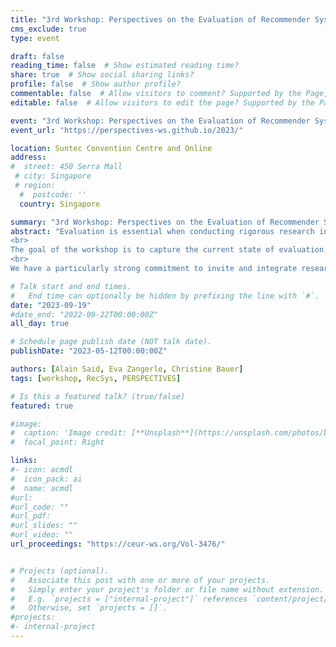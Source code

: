 ```yaml
---
title: "3rd Workshop: Perspectives on the Evaluation of Recommender Systems (PERSPECTIVES 2023)"
cms_exclude: true
type: event

draft: false
reading_time: false  # Show estimated reading time?
share: true  # Show social sharing links?
profile: false  # Show author profile?
commentable: false  # Allow visitors to comment? Supported by the Page, Post, and Docs content types.
editable: false  # Allow visitors to edit the page? Supported by the Page, Post, and Docs content types.

event: "3rd Workshop: Perspectives on the Evaluation of Recommender Systems (PERSPECTIVES 2023)"
event_url: "https://perspectives-ws.github.io/2023/"

location: Suntec Convention Centre and Online
address:
#  street: 450 Serra Mall
 # city: Singapore
 # region: 
  #  postcode: ''
  country: Singapore

summary: "3rd Workshop: Perspectives on the Evaluation of Recommender Systems (PERSPECTIVES 2023) at RecSys 2023."
abstract: "Evaluation is essential when conducting rigorous research in recommender systems (RS). It may span the evaluation of early ideas and approaches up to elaborate systems in operation; it may target a wide spectrum of different aspects being evaluated. Naturally, we do (and have to) take various perspectives on the evaluation of RS. Thereby, the term “perspective” may, for instance, refer to various purposes of a RS, the various stakeholders affected by a RS, or the potential risks that ought to be minimized. Further, we have to consider that various methodological approaches and experimental designs represent different perspectives on evaluation. The perspective on the evaluation of RS may also be substantially characterized by the available resources. The access to resources will likely be different for PhD students compared to established researchers in industry.
<br>
The goal of the workshop is to capture the current state of evaluation, and gauge whether there is, or should be, a different target that RS evaluation should strive for. The workshop will address the question: where should we go from here as a community? and aims at coming up with concrete steps for action.
<br>
We have a particularly strong commitment to invite and integrate researchers at the beginning of their careers and want to equally integrate established researchers and practitioners, from industry and academia alike. It is our particular concern to give a voice to the various perspectives involved."

# Talk start and end times.
#   End time can optionally be hidden by prefixing the line with `#`.
date: "2023-09-19"
#date_end: "2022-09-22T00:00:00Z"
all_day: true

# Schedule page publish date (NOT talk date).
publishDate: "2023-05-12T00:00:00Z"

authors: [Alain Said, Eva Zangerle, Christine Bauer]
tags: [workshop, RecSys, PERSPECTIVES]

# Is this a featured talk? (true/false)
featured: true

#image:
#  caption: 'Image credit: [**Unsplash**](https://unsplash.com/photos/bzdhc5b3Bxs)'
#  focal_point: Right

links:
#- icon: acmdl
#  icon_pack: ai
#  name: acmdl
#url: 
#url_code: ""
#url_pdf: 
#url_slides: ""
#url_video: ""
url_proceedings: "https://ceur-ws.org/Vol-3476/"


# Projects (optional).
#   Associate this post with one or more of your projects.
#   Simply enter your project's folder or file name without extension.
#   E.g. `projects = ["internal-project"]` references `content/project/deep-learning/index.md`.
#   Otherwise, set `projects = []`.
#projects:
#- internal-project
---
```

